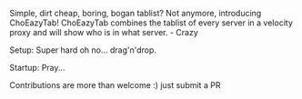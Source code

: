 Simple, dirt cheap, boring, bogan tablist? Not anymore, introducing ChoEazyTab!
ChoEazyTab combines the tablist of every server in a velocity proxy and will show who is in what server. - Crazy

Setup:
Super hard oh no... drag'n'drop.

Startup:
Pray...

Contributions are more than welcome :) just submit a PR
